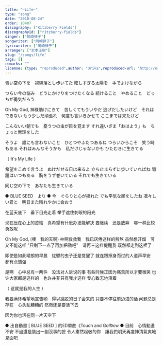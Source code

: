 ```yaml
---
title: "―Life―"
type: "song"
date: "2010-08-24"
order: 10407
discography: ["Ritzberry Fields"]
discographyId: ["ritzberry-fields"]
singer: ["岡崎律子"]
songwriter: ["岡崎律子"]
lyricwriter: ["岡崎律子"]
arranger: ["岩本正樹"]
slug: "/songs/life"
tags: []
remarks: ""
license: {type: "reproduced",author: "Orika",reproduced-url: "http://orikamushi.myweb.hinet.net/",reproduced-website: "織歌蟲網站"}
---
```


青い空の下を　視線落とし歩いてた 
眩しすぎる太陽を　手でよけながら 

つらい今の悩み　どうにかけりをつけたくなる 
続けること　やめること　どっちが勇気だろう 

Oh My God, 
神様助けにきて　苦しくてもういやだ 
逃げだしたいけど　それはできない 
もう少しだ頑張れ　何度も言いきかせて 
ここまでは来たけど 

こんないい朝でも　憂うつの虫が目を覚ます 
すれ違いざま「おはよう」も　ちょっと無理をした 

そうよ　誰にも言わないこと　ひとつやふたつあるね 
つらいからこそ　笑う時もある 
それはみんなそうかも　私だけじゃないかも 
ひたむきに生きてる 

（ It's My Life ） 

希望をこめて言うよ　ぬけだせる日は来るよ 
立ち止まらずに歩いていればね 
問題はいつもある　胸をうず巻いている 
それでも生きている 

同じ空の下で　あなたも生きている

● BLUE SEED　より ● 今　ぐらりと心が揺れた でも平気な顔をしたね 凛々しい君と　明日また晴れやかに会おう

<!-- 翻译 -->

在蓝天底下　垂下目光走着 
举手遮住刺眼的阳光 

现在压在心上的苦恼　真希望有什麽办法能解决 
要继续　还是放弃　哪一种比较勇敢呢 

Oh My God, (噢　我的天啊) 
神啊救救我　我已厌倦这样的煎熬 
虽然想开熘　可又不能这样 
"只剩下一点了再加把劲吧"　请再三这样提醒我 
既然都走到这裡了 

即使是如此晴朗的早晨　忧鬱的虫子还是觉醒了 
就连跟擦身而过的人道声早安　都有点勉强 

是啊　心中总有一两件　没法对人诉说的事 
有些时候正因为痛苦所以才要微笑 
也许大家都是这样的　也许并非只有我才这样 
专心致志地活着 

（ 这就是我的人生 ） 

我要满怀希望地宣告哟　得以跳脱的日子会来的 
只要不停往前迈进的话 
问题总是存在　心头乱糟糟的 
然而还是要活下去 

因为你也活在同一片天空下

● 出自動畫 [ BLUE SEED \] 的ED單曲《Touch and Go!!》cw ● 目前　心情動盪不安 不過還是裝出一副沒事的臉 令人肅然起敬的你　讓我們明天再度神清氣爽地見面吧
